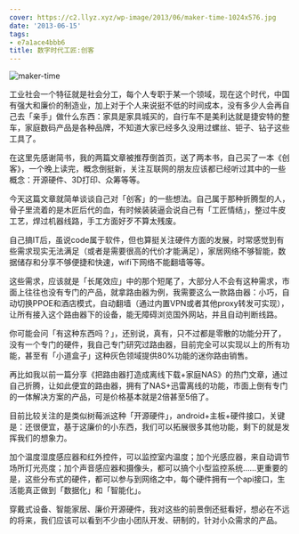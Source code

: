 ```yaml
---
cover: https://c2.llyz.xyz/wp-image/2013/06/maker-time-1024x576.jpg
date: '2013-06-15'
tags:
- e7a1ace4bbb6
title: 数字时代工匠:创客
---
```


![maker-time](https://c2.llyz.xyz/wp-image/2013/06/maker-time-1024x576.jpg)

工业社会一个特征就是社会分工，每个人专职于某一个领域，现在这个时代，中国有强大和廉价的制造业，加上对于个人来说挺不低的时间成本，没有多少人会再自己去「亲手」做什么东西：家具是家具城买的，自行车不是美利达就是捷安特的整车，家庭数码产品是各种品牌，不知道大家已经多久没用过螺丝、钜子、钻子这些工具了。

在这里先感谢简书，我的两篇文章被推荐倒首页，送了两本书，自己买了一本《创客》，一个晚上读完，概念倒挺新，关注互联网的朋友应该都已经听过其中的一些概念：开源硬件、3D打印、众筹等等。

今天这篇文章就简单谈谈自己对「创客」的一些想法。自己属于那种折腾型的人，骨子里流着的是木匠后代的血，有时候装装逼会说自己有「工匠情结」，整过牛皮工艺，焊过机器线路，手工方面好歹不算太残废。

自己搞IT后，虽说code属于软件，但也算挺关注硬件方面的发展，时常感觉到有些需求现实无法满足（或者是需要很高的代价才能满足），家居网络不够智能，数据储存和分享不够便捷和快速，wifi下网络不能翻墙等等。

这些需求，应该就是「长尾效应」中的那个短尾了，大部分人不会有这种需求，市面上往往也没有专门的产品，就拿路由器为例，我需要这么一款路由器：小巧，自动切换PPOE和酒店模式，自动翻墙（通过内置VPN或者其他proxy转发可实现），让所有接入这个路由器下的设备，能无障碍浏览国外网站，并且自动判断线路。

你可能会问「有这种东西吗？」，还别说，真有，只不过都是零散的功能分开了，没有一个专门的硬件，我自己专门研究过路由器，目前完全可以实现以上的所有功能，甚至有「小道盒子」这种灰色领域提供80%功能的迷你路由销售。

再比如我以前一篇分享《把路由器打造成离线下载+家庭NAS》的热门文章，通过自己折腾，让如此便宜的路由器，拥有了NAS+迅雷离线的功能，市面上倒有专门的一体解决方案的产品，可是价格基本就是2倍甚至5倍了。

目前比较关注的是类似树莓派这种「开源硬件」，android+主板+硬件接口，关键是：还很便宜，基于这廉价的小东西，我们可以拓展很多其他功能，剩下的就是发挥我们的想象力。

加个温度湿度感应器和红外控件，可以监控室内温度；加个光感应器，来自动调节场所灯光亮度；加个声音感应器和摄像头，都可以搞个小型监控系统……更重要的是，这些分布式的硬件，都可以参与到网络之中，每个硬件拥有一个api接口，生活能真正做到「数据化」和「智能化」。

穿戴式设备、智能家居、廉价开源硬件，我对这些的前景倒还挺看好，想必在不远的将来，我们应该可以看到不少由小团队开发、研制的，针对小众需求的产品。

